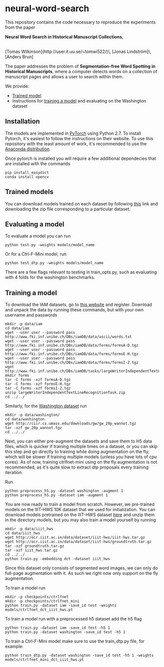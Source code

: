 # neural-word-search

This repository contains the code necessary to reproduce the experiments from the paper 

**Neural Word Search in Historical Manuscript Collections**,

<br>
[Tomas Wilkinson](http://user.it.uu.se/~tomwi522/)\,
[Jonas Lindström]\,
[Anders Brun]
<br>

The paper addresses the problem of **Segmentation-free Word Spotting in Historical Manuscripts**, where a computer detects words on a collection of manuscript pages and allows a user to search within them. 

We provide:

- [Trained model](#trained-model)
- Instructions for [training a model](#training-a-model) and evaluating on the Washington dataset


## Installation
The models are implemented in [PyTorch](https://pytorch.org/) using Python 2.7. To install Pytorch, it's easiest to follow the instructions on their website. To use this repository with the least amount of work, it's recommended to use the [Anaconda distribution](https://www.anaconda.com/download/).

Once pytorch is installed you will require a few additional dependecies that are installed with the commands 

```
pip install easydict 
conda install opencv
```

## Trained models
You can download models trained on each dataset by following [this]() link and downloading the zip file corresponding to a particular dataset. 

## Evaluating a model

To evaluate a model you can run
```
python test.py -weights models/model_name 
```

Or for a Ctrl-F-Mini model, run
```
python test_dtp.py -weights models/model_name 
```

There are a few flags relevant to testing in train_opts.py, such as evaluating with 4 folds for the washington benchmarks.

## Training a model

To download the IAM datasets, go to [this website](http://www.fki.inf.unibe.ch/databases/iam-handwriting-database) and register. Download and unpack the data by running these commands, but with your own username and passwords

```
mkdir -p data/iam
cd data/iam
wget --user user --password pass http://www.fki.inf.unibe.ch/DBs/iamDB/data/ascii/words.txt
wget --user user --password pass http://www.fki.inf.unibe.ch/DBs/iamDB/data/forms/formsA-D.tgz
wget --user user --password pass http://www.fki.inf.unibe.ch/DBs/iamDB/data/forms/formsE-H.tgz
wget --user user --password pass http://www.fki.inf.unibe.ch/DBs/iamDB/data/forms/formsI-Z.tgz
wget http://www.fki.inf.unibe.ch/DBs/iamDB/tasks/largeWriterIndependentTextLineRecognitionTask.zip
mkdir forms
tar -C forms -xzf formsA-D.tgz
tar -C forms -xzf formsE-H.tgz
tar -C forms -xzf formsI-Z.tgz
unzip largeWriterIndependentTextLineRecognitionTask.zip
cd ../../
```

Similarly, for the [Washington dataset](http://ciir.cs.umass.edu/downloads/gw/gw_20p_wannot.tgz) run

```
mkdir -p data/washington/
cd data/washington
wget http://ciir.cs.umass.edu/downloads/gw/gw_20p_wannot.tgz
tar -xzf gw_20p_wannot.tgz
cd ../../
```

Next, you can either pre-augment the datasets and save them to H5 data files, which is quicker if training multiple times on a dataset, or you can skip this step and go directly to training while doing augmentation on the fly, which will be slower if training multiple models (unless you have lots of cpu cores). As of now, training ctrlfnet-mini using on the fly augmentation is not recommended, as it's quite slow to extract dtp proposals every training iteration.

Run 

```
python preprocess_h5.py -dataset washington -augment 1
python preprocess_h5.py -dataset iam -augment 1
```

You are now ready to train a model from scratch. However, we pre-trained models on the IIIT-HWS 10K dataset that we used for initialization. You can download models pretrained on the IIIT-HWS dataset [here](https://uppsala.box.com/s/rx5fm0s7m5q5lpk9wgkvirjc17xkjhgs) and unzip them in the directory models, but you may also train a model yourself by running 

```
mkdir -p data/iiit_hws
cd data/iiit_hws
wget http://ocr.iiit.ac.in/data/dataset/iiit-hws/iiit-hws.tar.gz
wget http://ocr.iiit.ac.in/data/dataset/iiit-hws/groundtruth.tar.gz
tar -xzf groundtruth.tar.gz
tar -xzf iiit_hws.tar.gz
cd ../../
python train.py -embedding dct -dataset iiit_hws 
```

Since this dataset only consists of segmented word images, we can only do full-page augmentation with it. As such we right now only support on the fly augmentation.

To train a model run 
```
mkdir -p checkpoints/ctrlfnet
mkdir -p checkpoints/ctrlfnet_mini
python train.py -dataset iam -save_id test -weights models/ctrlfnet_dct_iiit_hws.pt
```

To train a model run with a preprocessed h5 dataset add the h5 flag 
```
python train.py -dataset iam -save_id test -h5 1
python train.py -dataset washington -save_id test -h5 1
```

To train a Ctrl-F-Mini model make sure to use the train_dtp.py  file, for example:
```
python train_dtp.py -dataset washington -save_id test -h5 1 -weights models/ctrlfnet_mini_dct_iiit_hws.pt
```

